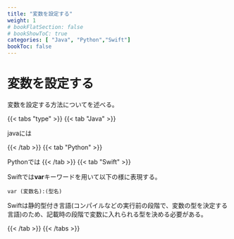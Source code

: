 ```yaml
---
title: "変数を設定する"
weight: 1
# bookFlatSection: false
# bookShowToC: true
categories: [ "Java", "Python","Swift"]
bookToc: false
---
```


# 変数を設定する

変数を設定する方法についてを述べる。

{{< tabs "type" >}}
{{< tab "Java" >}}

javaには

{{< /tab >}}
{{< tab "Python" >}}

Pythonでは
{{< /tab >}}
{{< tab "Swift" >}}

Swiftでは**var**キーワードを用いて以下の様に表現する。

```
var (変数名):(型名)
```

Swiftは静的型付き言語(コンパイルなどの実行前の段階で、変数の型を決定する言語)のため、記載時の段階で変数に入れられる型を決める必要がある。

{{< /tab >}}
{{< /tabs >}}
